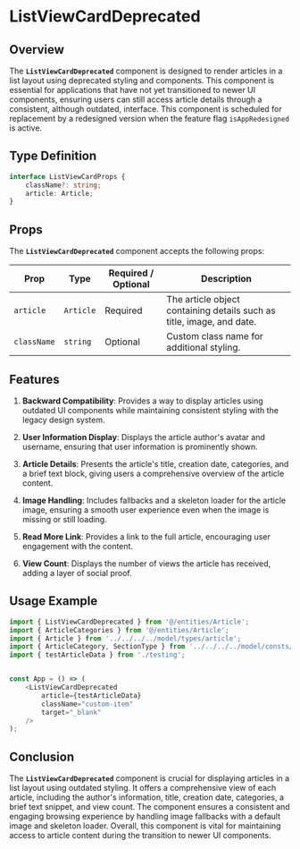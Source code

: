 # ListViewCardDeprecated

## Overview
The **`ListViewCardDeprecated`** component is designed to render articles in a list layout using deprecated styling and components. This component is essential for applications that have not yet transitioned to newer UI components, ensuring users can still access article details through a consistent, although outdated, interface. This component is scheduled for replacement by a redesigned version when the feature flag `isAppRedesigned` is active.

## Type Definition 
```typescript
interface ListViewCardProps {
    className?: string;
    article: Article;
}
```

## Props
The **`ListViewCardDeprecated`** component accepts the following props:

| Prop       | Type       | Required / Optional | Description                                                               |
|------------|------------|----------------------|---------------------------------------------------------------------------|
| `article` | `Article`   | Required             | The article object containing details such as title, image, and date.              |
| `className` | `string`   | Optional             | Custom class name for additional styling.                                 |


## Features
1. **Backward Compatibility**:  Provides a way to display articles using outdated UI components while maintaining consistent styling with the legacy design system.

2. **User Information Display**: Displays the article author's avatar and username, ensuring that user information is prominently shown.

3. **Article Details**: Presents the article's title, creation date, categories, and a brief text block, giving users a comprehensive overview of the article content.

4. **Image Handling**: Includes fallbacks and a skeleton loader for the article image, ensuring a smooth user experience even when the image is missing or still loading.

5. **Read More Link**: Provides a link to the full article, encouraging user engagement with the content.

6. **View Count**: Displays the number of views the article has received, adding a layer of social proof.

## Usage Example

```typescript jsx
import { ListViewCardDeprecated } from '@/entities/Article';
import { ArticleCategories } from '@/entities/Article';
import { Article } from '../../../../model/types/article';
import { ArticleCategory, SectionType } from '../../../../model/consts/articleConsts';
import { testArticleData } from './testing';


const App = () => (
    <ListViewCardDeprecated
        article={testArticleData}
        className="custom-item"
        target="_blank"
    />
);
```
## Conclusion
The **`ListViewCardDeprecated`** component is crucial for displaying articles in a list layout using outdated styling. It offers a comprehensive view of each article, including the author's information, title, creation date, categories, a brief text snippet, and view count. The component ensures a consistent and engaging browsing experience by handling image fallbacks with a default image and skeleton loader. Overall, this component is vital for maintaining access to article content during the transition to newer UI components.
